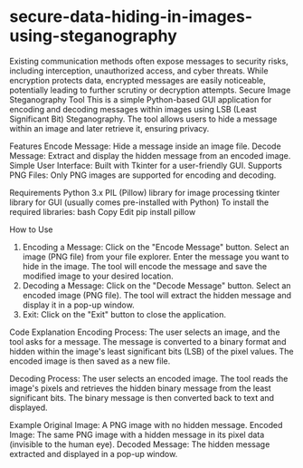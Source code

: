 # secure-data-hiding-in-images-using-steganography
Existing communication methods often expose messages to security risks, including interception, unauthorized access, and cyber threats. While encryption protects data, encrypted messages are easily noticeable, potentially leading to further scrutiny or decryption attempts. 
Secure Image Steganography Tool
This is a simple Python-based GUI application for encoding and decoding messages within images using LSB (Least Significant Bit) Steganography. The tool allows users to hide a message within an image and later retrieve it, ensuring privacy.

Features
Encode Message: Hide a message inside an image file.
Decode Message: Extract and display the hidden message from an encoded image.
Simple User Interface: Built with Tkinter for a user-friendly GUI.
Supports PNG Files: Only PNG images are supported for encoding and decoding.

Requirements
Python 3.x
PIL (Pillow) library for image processing
tkinter library for GUI (usually comes pre-installed with Python)
To install the required libraries:
bash
Copy
Edit
pip install pillow

How to Use
1. Encoding a Message:
Click on the "Encode Message" button.
Select an image (PNG file) from your file explorer.
Enter the message you want to hide in the image.
The tool will encode the message and save the modified image to your desired location.
2. Decoding a Message:
Click on the "Decode Message" button.
Select an encoded image (PNG file).
The tool will extract the hidden message and display it in a pop-up window.
3. Exit:
Click on the "Exit" button to close the application.

Code Explanation
Encoding Process:
The user selects an image, and the tool asks for a message.
The message is converted to a binary format and hidden within the image's least significant bits (LSB) of the pixel values.
The encoded image is then saved as a new file.

Decoding Process:
The user selects an encoded image.
The tool reads the image's pixels and retrieves the hidden binary message from the least significant bits.
The binary message is then converted back to text and displayed.

Example
Original Image: A PNG image with no hidden message.
Encoded Image: The same PNG image with a hidden message in its pixel data (invisible to the human eye).
Decoded Message: The hidden message extracted and displayed in a pop-up window.
